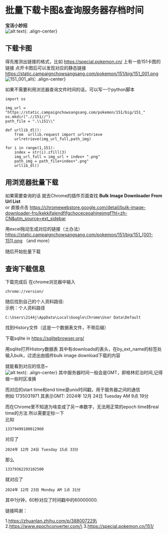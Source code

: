 # 批量下载卡图&查询服务器存档时间
**宝活小妙招**\
![alt text](https://pokeamice.com/wp-content/uploads/2022/10/anime15.gif){: .align-center}

## 下载卡图

得先推测出链接的格式，比如 <a href="https://special.pokemon.cn/" title = "151">https://special.pokemon.cn/</a> 上有一些151卡图的链接
点开卡图后可以发现对应的静态链接
 <a href="https://static.campaignchowsangsang.com/pokemon/151/big/151_001.png" title = "151_001">https://static.campaignchowsangsang.com/pokemon/151/big/151_001.png</a> \
<img src="https://static.campaignchowsangsang.com/pokemon/151/big/151_001.png" alt="151_001_alt" title="妙蛙种子">{: .align-center}

如果不需要利用浏览器查询文件时间的话，可以写一个python脚本
    
    import os

    img_url = "https://static.campaignchowsangsang.com/pokemon/151/big/151_"
    os.mkdir(".//151//")
    path_file = ".\\151\\"

    def urllib_dl():
        from  urllib.request import urlretrieve
        urlretrieve(img_url_full,path_img)

    for i in range(1,151):
        index = str(i).zfill(3)
        img_url_full = img_url + index+ ".png"
        path_img = path_file+index+".png"
        urllib_dl()

## 用浏览器批量下载
如果需要查询的话 就去Chrome的插件页面查找 **Bulk Image Downloader From Url List**\
or 直接点击
<a href="https://chromewebstore.google.com/detail/bulk-image-downloader-fro/kekkjfalendfifgchoceceoahjnejmgf?hl=zh-CN&utm_source=ext_sidebar" title = "chrome_dl_image">https://chromewebstore.google.com/detail/bulk-image-downloader-fro/kekkjfalendfifgchoceceoahjnejmgf?hl=zh-CN&utm_source=ext_sidebar</a> 

用excel拖动生成对应的链接（土办法）
https://static.campaignchowsangsang.com/pokemon/151/big/151_[001-151].png （and more）

随后开始批量下载

## 查询下载信息

下载完成后 在chrome浏览器中输入

    chrome://version/

随后找到自己的个人资料路径:\
示例：个人资料路径	

    C:\Users\2144j\AppData\Local\Google\Chrome\User Data\Default
找到History文件（这是一个数据表文件，不带后缀）

下载sqlite in https://sqlitebrowser.org/

用sqlite打开History数据表
其中有downloads的表头，在by_ext_name的标签处输入bulk，过滤出由插件bulk image download下载的内容

就能看到对应的信息~\
![alt text](https://pokeamice.com/wp-content/gallery/docs_img/151_database.png){: .align-center}
其中服务器时间一般会是GMT，即格林尼治时间,记得做一些时区准换

而对应的start time和end time是unix时间戳，用于服务器之间的通信\
例如 1735031971 其表示GMT: 2024年 12月 24日 Tuesday AM 9点 19分

而在Chrome里不知道为啥变成了另一串数字，无法用正常的epoch time转real time的方法
所以需要定标一下\
比如

    13379499180012960 

对应了 

    2024年 12月 24日 Tuesday 15点 33分

那么

    13379362293102500 

就对应了 

    2024年 12月 23日 Monday AM 1点 31分

其中1分钟，60秒对应了时间戳中的60000000.

链接鸣谢：

1.https://zhuanlan.zhihu.com/p/388007229\
2.https://www.epochconverter.com/\
3.https://special.pokemon.cn/151/


